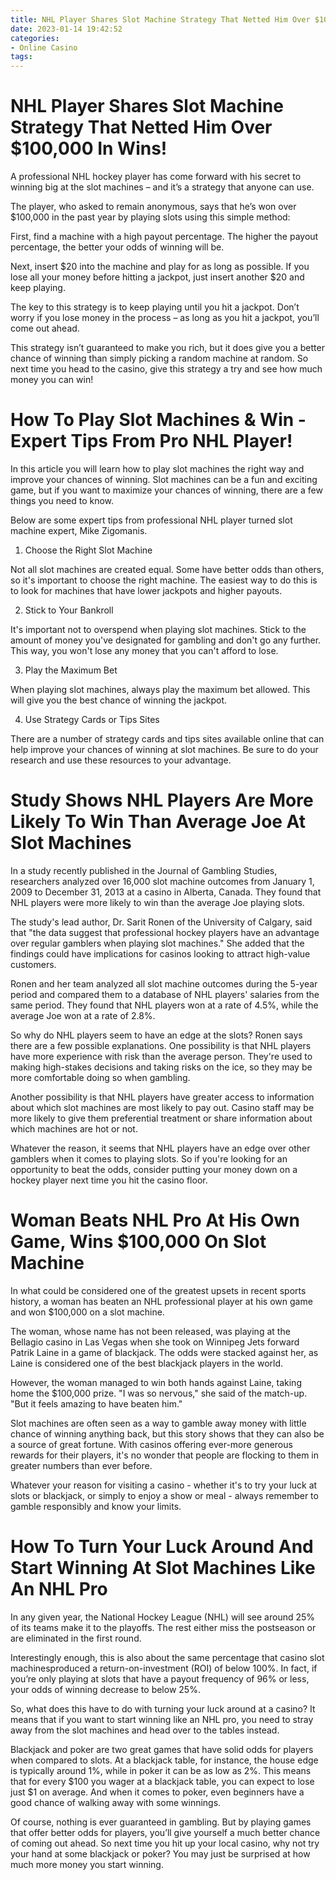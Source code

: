 ```yaml
---
title: NHL Player Shares Slot Machine Strategy That Netted Him Over $100,000 In Wins!
date: 2023-01-14 19:42:52
categories:
- Online Casino
tags:
---
```



#  NHL Player Shares Slot Machine Strategy That Netted Him Over $100,000 In Wins!

A professional NHL hockey player has come forward with his secret to winning big at the slot machines – and it’s a strategy that anyone can use.

The player, who asked to remain anonymous, says that he’s won over $100,000 in the past year by playing slots using this simple method:

First, find a machine with a high payout percentage. The higher the payout percentage, the better your odds of winning will be.

Next, insert $20 into the machine and play for as long as possible. If you lose all your money before hitting a jackpot, just insert another $20 and keep playing.

The key to this strategy is to keep playing until you hit a jackpot. Don’t worry if you lose money in the process – as long as you hit a jackpot, you’ll come out ahead.

This strategy isn’t guaranteed to make you rich, but it does give you a better chance of winning than simply picking a random machine at random. So next time you head to the casino, give this strategy a try and see how much money you can win!

#  How To Play Slot Machines & Win - Expert Tips From Pro NHL Player!

In this article you will learn how to play slot machines the right way and improve your chances of winning. Slot machines can be a fun and exciting game, but if you want to maximize your chances of winning, there are a few things you need to know.

Below are some expert tips from professional NHL player turned slot machine expert, Mike Zigomanis.

1. Choose the Right Slot Machine

Not all slot machines are created equal. Some have better odds than others, so it's important to choose the right machine. The easiest way to do this is to look for machines that have lower jackpots and higher payouts.

2. Stick to Your Bankroll

It's important not to overspend when playing slot machines. Stick to the amount of money you've designated for gambling and don't go any further. This way, you won't lose any money that you can't afford to lose.

3. Play the Maximum Bet

When playing slot machines, always play the maximum bet allowed. This will give you the best chance of winning the jackpot.

4. Use Strategy Cards or Tips Sites

There are a number of strategy cards and tips sites available online that can help improve your chances of winning at slot machines. Be sure to do your research and use these resources to your advantage.

#  Study Shows NHL Players Are More Likely To Win Than Average Joe At Slot Machines

In a study recently published in the <journal> Journal of Gambling Studies, researchers analyzed over 16,000 slot machine outcomes from January 1, 2009 to December 31, 2013 at a casino in Alberta, Canada. They found that NHL players were more likely to win than the average Joe playing slots.

The study's lead author, Dr. Sarit Ronen of the University of Calgary, said that "the data suggest that professional hockey players have an advantage over regular gamblers when playing slot machines." She added that the findings could have implications for casinos looking to attract high-value customers.

Ronen and her team analyzed all slot machine outcomes during the 5-year period and compared them to a database of NHL players' salaries from the same period. They found that NHL players won at a rate of 4.5%, while the average Joe won at a rate of 2.8%.

So why do NHL players seem to have an edge at the slots? Ronen says there are a few possible explanations. One possibility is that NHL players have more experience with risk than the average person. They're used to making high-stakes decisions and taking risks on the ice, so they may be more comfortable doing so when gambling.

Another possibility is that NHL players have greater access to information about which slot machines are most likely to pay out. Casino staff may be more likely to give them preferential treatment or share information about which machines are hot or not.

Whatever the reason, it seems that NHL players have an edge over other gamblers when it comes to playing slots. So if you're looking for an opportunity to beat the odds, consider putting your money down on a hockey player next time you hit the casino floor.

#  Woman Beats NHL Pro At His Own Game, Wins $100,000 On Slot Machine

In what could be considered one of the greatest upsets in recent sports history, a woman has beaten an NHL professional player at his own game and won $100,000 on a slot machine.

The woman, whose name has not been released, was playing at the Bellagio casino in Las Vegas when she took on Winnipeg Jets forward Patrik Laine in a game of blackjack. The odds were stacked against her, as Laine is considered one of the best blackjack players in the world.

However, the woman managed to win both hands against Laine, taking home the $100,000 prize. "I was so nervous," she said of the match-up. "But it feels amazing to have beaten him."

Slot machines are often seen as a way to gamble away money with little chance of winning anything back, but this story shows that they can also be a source of great fortune. With casinos offering ever-more generous rewards for their players, it's no wonder that people are flocking to them in greater numbers than ever before.

Whatever your reason for visiting a casino - whether it's to try your luck at slots or blackjack, or simply to enjoy a show or meal - always remember to gamble responsibly and know your limits.

#  How To Turn Your Luck Around And Start Winning At Slot Machines Like An NHL Pro

In any given year, the National Hockey League (NHL) will see around 25% of its teams make it to the playoffs. The rest either miss the postseason or are eliminated in the first round.

Interestingly enough, this is also about the same percentage that casino slot machinesproduced a return-on-investment (ROI) of below 100%. In fact, if you’re only playing at slots that have a payout frequency of 96% or less, your odds of winning decrease to below 25%.

So, what does this have to do with turning your luck around at a casino? It means that if you want to start winning like an NHL pro, you need to stray away from the slot machines and head over to the tables instead.

Blackjack and poker are two great games that have solid odds for players when compared to slots. At a blackjack table, for instance, the house edge is typically around 1%, while in poker it can be as low as 2%. This means that for every $100 you wager at a blackjack table, you can expect to lose just $1 on average. And when it comes to poker, even beginners have a good chance of walking away with some winnings.

Of course, nothing is ever guaranteed in gambling. But by playing games that offer better odds for players, you’ll give yourself a much better chance of coming out ahead. So next time you hit up your local casino, why not try your hand at some blackjack or poker? You may just be surprised at how much more money you start winning.